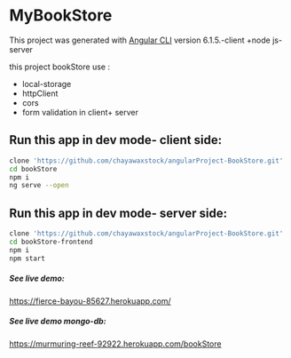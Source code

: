 # MyBookStore
This project was generated with [Angular CLI](https://github.com/angular/angular-cli) version 6.1.5.-client    +node js- server

this project bookStore use :
* local-storage
* httpClient
* cors
* form validation in client+ server

## Run this app in dev mode- client side:
```bash
clone 'https://github.com/chayawaxstock/angularProject-BookStore.git'
cd bookStore
npm i
ng serve --open
```
## Run this app in dev mode- server side:
```bash
clone 'https://github.com/chayawaxstock/angularProject-BookStore.git'
cd bookStore-frontend
npm i
npm start
```

##### See live demo:
https://fierce-bayou-85627.herokuapp.com/
##### See live demo mongo-db:
https://murmuring-reef-92922.herokuapp.com/bookStore
